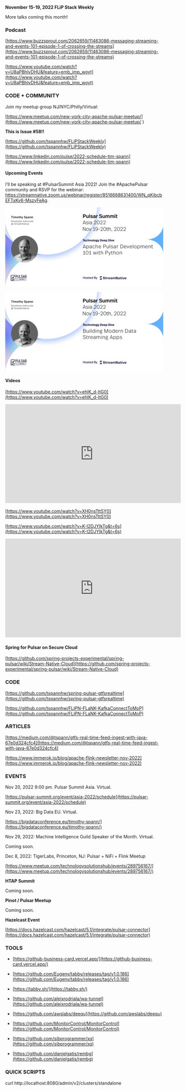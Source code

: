 **November 15-19, 2022 FLiP Stack Weekly**

More talks coming this month!

### Podcast

[https://www.buzzsprout.com/2062659/11463086-messaging-streaming-and-events-101-episode-1-of-crossing-the-streams](https://www.buzzsprout.com/2062659/11463086-messaging-streaming-and-events-101-episode-1-of-crossing-the-streams)

[https://www.youtube.com/watch?v=U8aPBhlvDHU&feature=emb_imp_woyt](https://www.youtube.com/watch?v=U8aPBhlvDHU&feature=emb_imp_woyt)

### CODE + COMMUNITY


Join my meetup group NJ/NYC/Philly/Virtual:

[https://www.meetup.com/new-york-city-apache-pulsar-meetup/](https://www.meetup.com/new-york-city-apache-pulsar-meetup/
)

**This is Issue #58!!**

[https://github.com/tspannhw/FLiPStackWeekly](https://github.com/tspannhw/FLiPStackWeekly)

[https://www.linkedin.com/pulse/2022-schedule-tim-spann](https://www.linkedin.com/pulse/2022-schedule-tim-spann)


#### Upcoming Events

I’ll be speaking at #PulsarSummit Asia 2022! Join the #ApachePulsar community and RSVP for the webinar: https://streamnative.zoom.us/webinar/register/8516668631400/WN_qKibcbEFTxKv6-MszyFeAg.

![Pulsar 101](https://github.com/tspannhw/FLiPStackWeekly/raw/main/images/Timothy%20Spann%20101.jpg)

![ModernApps](https://github.com/tspannhw/FLiPStackWeekly/raw/main/images/Timothy%20Spann.jpg)



#### Videos

[https://www.youtube.com/watch?v=ehlK_d-ItG0](https://www.youtube.com/watch?v=ehlK_d-ItG0)

<iframe width="560" height="315" src="https://www.youtube.com/embed/ehlK_d-ItG0" title="YouTube video player" frameborder="0" allow="accelerometer; autoplay; clipboard-write; encrypted-media; gyroscope; picture-in-picture" allowfullscreen></iframe>


[https://www.youtube.com/watch?v=XH0nsTttSY0](https://www.youtube.com/watch?v=XH0nsTttSY0)


[https://www.youtube.com/watch?v=K-I2DJYIkTg&t=6s](https://www.youtube.com/watch?v=K-I2DJYIkTg&t=6s)

<iframe width="560" height="315" src="https://www.youtube.com/embed/K-I2DJYIkTg" title="YouTube video player" frameborder="0" allow="accelerometer; autoplay; clipboard-write; encrypted-media; gyroscope; picture-in-picture" allowfullscreen></iframe>


#### Spring for Pulsar on Secure Cloud

[https://github.com/spring-projects-experimental/spring-pulsar/wiki/Stream-Native-Cloud](https://github.com/spring-projects-experimental/spring-pulsar/wiki/Stream-Native-Cloud)


### CODE

[https://github.com/tspannhw/spring-pulsar-gtfsrealtime](https://github.com/tspannhw/spring-pulsar-gtfsrealtime)

[https://github.com/tspannhw/FLiPN-FLaNK-KafkaConnectToMoP](https://github.com/tspannhw/FLiPN-FLaNK-KafkaConnectToMoP)


### ARTICLES

[https://medium.com/@tspann/gtfs-real-time-feed-ingest-with-java-67e0d324cfc4](https://medium.com/@tspann/gtfs-real-time-feed-ingest-with-java-67e0d324cfc4)

[https://www.immerok.io/blog/apache-flink-newsletter-nov-2022](https://www.immerok.io/blog/apache-flink-newsletter-nov-2022)


### EVENTS


Nov 20, 2022 9:00 pm. Pulsar Summit Asia. Virtual.

[https://pulsar-summit.org/event/asia-2022/schedule](https://pulsar-summit.org/event/asia-2022/schedule)


Nov 23, 2022: Big Data EU. Virtual.

[https://bigdataconference.eu/timothy-spann/](https://bigdataconference.eu/timothy-spann/)


Nov 29, 2022: Machine Intelligence Guild Speaker of the Month. Virtual.

Coming soon.

Dec 8, 2022: TigerLabs, Princeton, NJ: Pulsar + NiFi + Flink Meetup

[https://www.meetup.com/technologysolutionshub/events/289756167/](https://www.meetup.com/technologysolutionshub/events/289756167/)

**HTAP Summit**

Coming soon.

**Pinot / Pulsar Meetup**

Coming soon.


**Hazelcast Event**

[https://docs.hazelcast.com/hazelcast/5.1/integrate/pulsar-connector](https://docs.hazelcast.com/hazelcast/5.1/integrate/pulsar-connector)


### TOOLS

* [https://github-business-card.vercel.app/](https://github-business-card.vercel.app/)

* [https://github.com/Eugeny/tabby/releases/tag/v1.0.186](https://github.com/Eugeny/tabby/releases/tag/v1.0.186)
 
* [https://tabby.sh/](https://tabby.sh/)
 
* [https://github.com/aleixrodriala/wa-tunnel](https://github.com/aleixrodriala/wa-tunnel)
 
* [https://github.com/awslabs/deequ](https://github.com/awslabs/deequ)
 
* [https://github.com/MonitorControl/MonitorControl](https://github.com/MonitorControl/MonitorControl)

* [https://github.com/sibprogrammer/xq](https://github.com/sibprogrammer/xq)

* [https://github.com/danielgatis/rembg](https://github.com/danielgatis/rembg)





### QUICK SCRIPTS


curl http://localhost:8080/admin/v2/clusters/standalone



